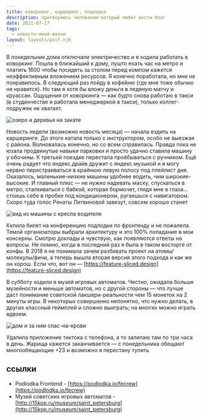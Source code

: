 ```yaml
---
title: коворкинг, каршеринг, подлодка
description: притворяюсь человеком который любит вести блог
date: 2021-07-17
tags:
  - новости-моей-жизни
layout: layouts/post.njk
---
```


В понедельник дома отключали электричество и я ходила работать в коворкинг. Пошла в ближайший к дому, пушто ехать час на метро и платить 1600 чтобы посидеть за столом перед компом кажется неэффективным вложением ресурсов. Я конечно поработала, но мне не понравилось. В следующий раз пойду в кофейню (где мне тоже обычно не нравится). Но там я хотя бы вложу деньги в ледяную матчу и круассан. Ощущения от коворкинга — как будто снова работаю в такси (в студенчестве я работала менеджеркой в такси), только коллег-подружек не хватает.

![озеро и деревья на закате](../../../img/2021/photo_2021-07-17_23-14-45.jpg)

Новость недели (возможно новость месяца) — начала ездить на каршеринге. До этого катала только с инструктором, особо не выезжая с района. Волновалась конечно, но со всем справилась. Правда пока не юзала продвинутые навыки парковки и просто удачно ставила машину у обочины. К третьей поездке перестала проёбываться с ручником. Ещё очень радует что яндекс.драйв дружит с яндекс.музыкой и я могу нервно перестраиваться в крайнюю левую полосу под плейлист дня.
Оказалось, маленькие-низкие машины удобнее водить, чем широкие-высокие. И главный плюс — не нужно надевать маску, спускаться в метро, сталкиваться с бабкой, которая бормочет, глядя мне в глаза... стоишь себе в пробке под кондиционером, ругаешься с навигатором. Скоро туда голос Ренаты Литвиновой завезут, совсем хорошо станет

![вид из машины с кресла водителя](../../../img/2021/photo_2021-07-17_23-14-48.jpg)

Ккпила билет на конференцию подлодки по фронтенду и не пожалела. Темой организаторы выбрали архитектуру и это 100% попадание в мои консерны. Смотрю доклады и чувствую, как появляются ответы на вопросы. Не помню, когда в последний раз я была в таком восторге от конфы. В 2018 я не понимала зачем разбивать проект на атомы/молекулы/фичи, а теперь вышла вторая версия этого подхода и как же он хорош. Если что, вот он — [https://feature-sliced.design](https://feature-sliced.design)

В субботу ходили в музей игровых автоматов. Честно, ожидала больше музейности и меньше автоматов, но с другой стороны — что лучше даст понимание советской лакшери-реальности чем 15 монеток на 2 минуты игры. В некоторых совершенно непонятно, что нужно делать, в других классный геймплей и сложно выиграть; на многих можно играть вдвоем.

![дом и за ним спас-на-крови](../../../img/2021/photo_2021-07-17_23-14-51.jpg)

Удалила приложение тиктока с телефона, а то залипаю там по три часа в день. Жарища кажется заканчивается — с понедельника обещают многообещающие +23 и возможно я перестану тупить

## ссылки

- Podlodka Frontend - [https://podlodka.io/fecrew](https://podlodka.io/fecrew)
- Музей советских игровых автоматов - [http://15kop.ru/museum/saint_petersburg](http://15kop.ru/museum/saint_petersburg)
